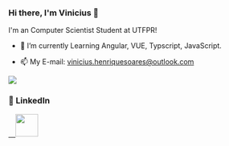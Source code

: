 ### Hi there, I'm Vinicius 👋

I'm an Computer Scientist Student at UTFPR!

- 🌱 I’m currently Learning Angular, VUE, Typscript, JavaScript.

- 📫 My E-mail: vinicius.henriquesoares@outlook.com


<!-- <a href="https://github.com/VinnyHS2">
<img
src="https://github-readme-stats.vercel.app/api/top-langs/?username=VinnyHS2&theme=radical&bg_color=0d1117&layout=compact" /> -->

<img
src="https://github-readme-stats.vercel.app/api?username=VinnyHS2&theme=radical&bg_color=0d1117&count_private=true&hide=stars&icon_color=d03a79&show_icons=true" />

</a>

### :busts_in_silhouette: LinkedIn

<a href="www.linkedin.com/in/vinnyhs2">
 &emsp;<img height="45em" src="https://1.bp.blogspot.com/--pxZl82lPcw/YOXlRkgXaaI/AAAAAAAACGk/rPvNmTc6Y3Ucimhr55QpT7EUf_D1ow0lgCLcBGAsYHQ/s0/lnk.png" />

</a>
